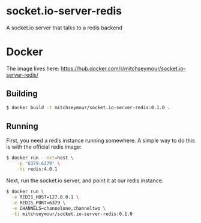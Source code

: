 # socket.io-server-redis
A socket.io server that talks to a redis backend

# Docker
The image lives here:
https://hub.docker.com/r/mitchseymour/socket.io-server-redis/

## Building
```bash
$ docker build -t mitchseymour/socket.io-server-redis:0.1.0 .
```

## Running
First, you need a redis instance running somewhere. A simple way to do this is with the official redis image:
```bash
$ docker run --net=host \
    -p "6379:6379" \
    -ti redis:4.0.1
```

Next, run the socket.io server, and point it at our redis instance.
```bash
$ docker run \
  -e REDIS_HOST=127.0.0.1 \
  -e REDIS_PORT=6379 \
  -e CHANNELS=channelone,channeltwo \
  -ti mitchseymour/socket.io-server-redis:0.1.0
```
